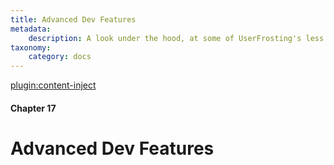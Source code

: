 ```yaml
---
title: Advanced Dev Features
metadata:
    description: A look under the hood, at some of UserFrosting's less well-known features.
taxonomy:
    category: docs
---
```

[plugin:content-inject](/modular/_update5.0)

#### Chapter 17

# Advanced Dev Features
